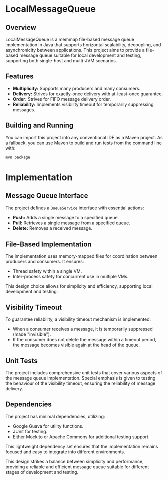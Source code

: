 # LocalMessageQueue

## Overview

LocalMessageQueue is a memmap file-based message queue implementation in Java that supports horizontal scalability, decoupling, and asynchronicity between applications. This project aims to provide a file-based message queue suitable for local development and testing, supporting both single-host and multi-JVM scenarios.

## Features

- **Multiplicity:** Supports many producers and many consumers.
- **Delivery:** Strives for exactly-once delivery with at-least-once guarantee.
- **Order:** Strives for FIFO message delivery order.
- **Reliability:** Implements visibility timeout for temporarily suppressing messages.

## Building and Running

You can import this project into any conventional IDE as a Maven project. As a fallback, you can use Maven to build and run tests from the command line with:

```bash 
mvn package
```

# Implementation

## Message Queue Interface

The project defines a `QueueService` interface with essential actions:

- **Push:** Adds a single message to a specified queue.
- **Pull:** Retrieves a single message from a specified queue.
- **Delete:** Removes a received message.

## File-Based Implementation

The implementation uses memory-mapped files for coordination between producers and consumers. It ensures:

- Thread safety within a single VM.
- Inter-process safety for concurrent use in multiple VMs.

This design choice allows for simplicity and efficiency, supporting local development and testing.

## Visibility Timeout

To guarantee reliability, a visibility timeout mechanism is implemented:

- When a consumer receives a message, it is temporarily suppressed (made "invisible").
- If the consumer does not delete the message within a timeout period, the message becomes visible again at the head of the queue.

## Unit Tests

The project includes comprehensive unit tests that cover various aspects of the message queue implementation. Special emphasis is given to testing the behaviour of the visibility timeout, ensuring the reliability of message delivery.

## Dependencies

The project has minimal dependencies, utilizing:

- Google Guava for utility functions.
- JUnit for testing.
- Either Mockito or Apache Commons for additional testing support.

This lightweight dependency set ensures that the implementation remains focused and easy to integrate into different environments.

This design strikes a balance between simplicity and performance, providing a reliable and efficient message queue suitable for different stages of development and testing.
